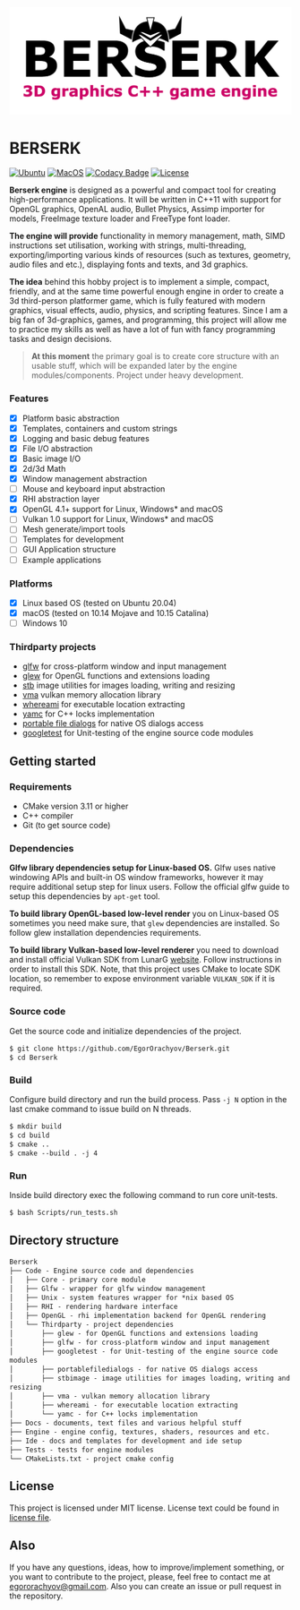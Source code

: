 ![Project logo](https://github.com/EgorOrachyov/Berserk/blob/master/Docs/Images/logo-main.png)

# BERSERK

[![Ubuntu](https://github.com/EgorOrachyov/Berserk/actions/workflows/ubuntu.yml/badge.svg?branch=master)](https://github.com/EgorOrachyov/Berserk/actions/workflows/ubuntu.yml)
[![MacOS](https://github.com/EgorOrachyov/Berserk/actions/workflows/macos.yml/badge.svg?branch=master)](https://github.com/EgorOrachyov/Berserk/actions/workflows/macos.yml)
[![Codacy Badge](https://app.codacy.com/project/badge/Grade/d0858e0074a145a091c8e8d2a244ba7c)](https://www.codacy.com/gh/EgorOrachyov/Berserk/dashboard?utm_source=github.com&amp;utm_medium=referral&amp;utm_content=EgorOrachyov/Berserk&amp;utm_campaign=Badge_Grade)
[![License](https://img.shields.io/badge/license-MIT-orange)](https://github.com/EgorOrachyov/Berserk/blob/master/LICENSE.md)

**Berserk engine** is designed as a powerful and compact tool for creating high-performance applications.
It will be written in C++11 with support for OpenGL graphics, OpenAL audio, Bullet Physics, 
Assimp importer for models, FreeImage texture loader and FreeType font loader.

**The engine will provide** functionality in memory management, math, SIMD instructions set utilisation, 
working with strings, multi-threading, exporting/importing various kinds of resources (such as textures, 
geometry, audio files and etc.), displaying fonts and texts, and 3d graphics.

**The idea** behind this hobby project is to implement a simple, compact, friendly, and at the same 
time powerful enough engine in order to create a 3d third-person platformer game, which is fully 
featured with modern graphics, visual effects, audio, physics, and scripting features. Since I am 
a big fan of 3d-graphics, games, and programming, this project will allow me to practice my skills 
as well as have a lot of fun with fancy programming tasks and design decisions. 

> **At this moment** the primary goal is to create core structure with an usable stuff,
> which will be expanded later by the engine modules/components. 
> Project under heavy development. 

### Features

- [X] Platform basic abstraction
- [X] Templates, containers and custom strings
- [X] Logging and basic debug features
- [X] File I/O abstraction
- [X] Basic image I/O
- [X] 2d/3d Math 
- [X] Window management abstraction
- [ ] Mouse and keyboard input abstraction
- [X] RHI abstraction layer
- [X] OpenGL 4.1+ support for Linux, Windows* and macOS
- [ ] Vulkan 1.0 support for Linux, Windows* and macOS
- [ ] Mesh generate/import tools
- [ ] Templates for development
- [ ] GUI Application structure
- [ ] Example applications

### Platforms

- [X] Linux based OS (tested on Ubuntu 20.04)
- [X] macOS (tested on 10.14 Mojave and 10.15 Catalina)
- [ ] Windows 10 

### Thirdparty projects

* [glfw](https://github.com/glfw/glfw) for cross-platform window and input management
* [glew](https://github.com/Perlmint/glew-cmake) for OpenGL functions and extensions loading
* [stb](https://github.com/nothings/stb) image utilities for images loading, writing and resizing
* [vma](https://github.com/GPUOpen-LibrariesAndSDKs/VulkanMemoryAllocator) vulkan memory allocation library
* [whereami](https://github.com/gpakosz/whereami) for executable location extracting
* [yamc](https://github.com/yohhoy/yamc) for C++ locks implementation
* [portable file dialogs](https://github.com/samhocevar/portable-file-dialogs) for native OS dialogs access
* [googletest](https://github.com/google/googletest) for Unit-testing of the engine source code modules

## Getting started

### Requirements

* CMake version 3.11 or higher
* C++ compiler 
* Git (to get source code)

### Dependencies

**Glfw library dependencies setup for Linux-based OS.**
Glfw uses native windowing APIs and built-in OS window frameworks, 
however it may require additional setup step for linux users. 
Follow the official glfw guide to setup this dependencies by `apt-get` tool.

**To build library OpenGL-based low-level render** you on Linux-based OS 
sometimes you need make sure, that `glew` dependencies are installed.
So follow glew installation dependencies requirements.

**To build library Vulkan-based low-level renderer** you need to download and install
official Vulkan SDK from LunarG [website](https://www.lunarg.com/vulkan-sdk/). Follow
instructions in order to install this SDK. Note, that this project uses CMake
to locate SDK location, so remember to expose environment variable `VULKAN_SDK` if it is required.

### Source code

Get the source code and initialize dependencies of the project.

```shell script
$ git clone https://github.com/EgorOrachyov/Berserk.git
$ cd Berserk
```

### Build

Configure build directory and run the build process.
Pass `-j N` option in the last cmake command to issue build on N threads.

```shell script
$ mkdir build
$ cd build
$ cmake ..
$ cmake --build . -j 4
```

### Run

Inside build directory exec the following command to run core unit-tests.

```shell script
$ bash Scripts/run_tests.sh
```

## Directory structure
 
```ignorelang
Berserk
├── Code - Engine source code and dependencies
│   ├── Core - primary core module
│   ├── Glfw - wrapper for glfw window management
│   ├── Unix - system features wrapper for *nix based OS
│   ├── RHI - rendering hardware interface
│   ├── OpenGL - rhi implementation backend for OpenGL rendering 
│   └── Thirdparty - project dependencies
│       ├── glew - for OpenGL functions and extensions loading
│       ├── glfw - for cross-platform window and input management
│       ├── googletest - for Unit-testing of the engine source code modules
│       ├── portablefiledialogs - for native OS dialogs access
│       ├── stbimage - image utilities for images loading, writing and resizing
│       ├── vma - vulkan memory allocation library
│       ├── whereami - for executable location extracting
│       └── yamc - for C++ locks implementation
├── Docs - documents, text files and various helpful stuff
├── Engine - engine config, textures, shaders, resources and etc.
├── Ide - docs and templates for development and ide setup
├── Tests - tests for engine modules
└── CMakeLists.txt - project cmake config
```

## License

This project is licensed under MIT license. License text could be found in 
[license file](https://github.com/EgorOrachyov/Berserk/blob/master/LICENSE.md).

## Also

If you have any questions, ideas, how to improve/implement something, or you want to 
contribute to the project, please, feel free to contact me at egororachyov@gmail.com.
Also you can create an issue or pull request in the repository.